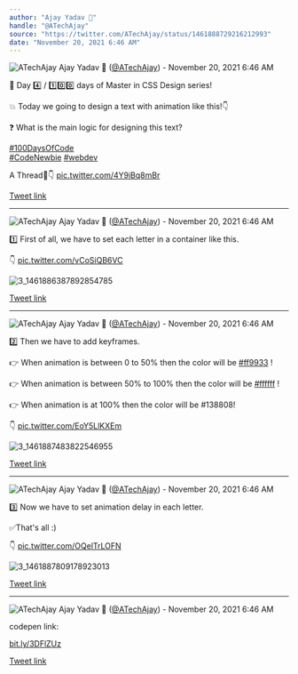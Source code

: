 ```yaml
---
author: "Ajay Yadav 🎯"
handle: "@ATechAjay"
source: "https://twitter.com/ATechAjay/status/1461888729216212993"
date: "November 20, 2021 6:46 AM"
---
```

![ATechAjay](https://pbs.twimg.com/profile_images/1485567675111981057/mLsrcZdB_normal.jpg)
Ajay Yadav 🎯 ([@ATechAjay](https://twitter.com/ATechAjay)) - November 20, 2021 6:46 AM

💚 Day 4️⃣ / 1️⃣0️⃣0️⃣ days of Master in CSS Design series!

💥 Today we going to design a text with animation like this!👇

❓ What is the main logic for designing this text?

[#100DaysOfCode](https://twitter.com/hashtag/100DaysOfCode)  
[#CodeNewbie](https://twitter.com/hashtag/CodeNewbie)  [#webdev](https://twitter.com/hashtag/webdev)  

A Thread🧵👇 [pic.twitter.com/4Y9iBq8mBr](https://twitter.com/ATechAjay/status/1461888729216212993/photo/1)

[Tweet link](https://twitter.com/ATechAjay/status/1461888729216212993)

---

![ATechAjay](https://pbs.twimg.com/profile_images/1485567675111981057/mLsrcZdB_normal.jpg)
Ajay Yadav 🎯 ([@ATechAjay](https://twitter.com/ATechAjay)) - November 20, 2021 6:46 AM

1️⃣ First of all, we have to set each letter in a container like this.

👇 [pic.twitter.com/vCoSiQB6VC](https://twitter.com/ATechAjay/status/1461888736023568386/photo/1)

![3_1461886387892854785](https://pbs.twimg.com/media/FEmp7KRVIAEok30.jpg)

[Tweet link](https://twitter.com/ATechAjay/status/1461888736023568386)

---

![ATechAjay](https://pbs.twimg.com/profile_images/1485567675111981057/mLsrcZdB_normal.jpg)
Ajay Yadav 🎯 ([@ATechAjay](https://twitter.com/ATechAjay)) - November 20, 2021 6:46 AM

2️⃣ Then we have to add keyframes.

👉 When animation is between 0 to 50% then the color will be [#ff9933](https://twitter.com/hashtag/ff9933) !

👉 When animation is between 50% to 100% then the color will be [#ffffff](https://twitter.com/hashtag/ffffff) !

👉 When animation is at 100% then the color will be #138808!

👇 [pic.twitter.com/EoY5LlKXEm](https://twitter.com/ATechAjay/status/1461888742390571017/photo/1)

![3_1461887483822546955](https://pbs.twimg.com/media/FEmq687VIAs3rgf.jpg)

[Tweet link](https://twitter.com/ATechAjay/status/1461888742390571017)

---

![ATechAjay](https://pbs.twimg.com/profile_images/1485567675111981057/mLsrcZdB_normal.jpg)
Ajay Yadav 🎯 ([@ATechAjay](https://twitter.com/ATechAjay)) - November 20, 2021 6:46 AM

3️⃣  Now we have to set animation delay in each letter.

✅That's all :)

👇 [pic.twitter.com/OQelTrLOFN](https://twitter.com/ATechAjay/status/1461888749445337092/photo/1)

![3_1461887809178923013](https://pbs.twimg.com/media/FEmrN4-VcAUy6RO.jpg)

[Tweet link](https://twitter.com/ATechAjay/status/1461888749445337092)

---

![ATechAjay](https://pbs.twimg.com/profile_images/1485567675111981057/mLsrcZdB_normal.jpg)
Ajay Yadav 🎯 ([@ATechAjay](https://twitter.com/ATechAjay)) - November 20, 2021 6:46 AM

codepen link: 

[bit.ly/3DFlZUz](https://bit.ly/3DFlZUz)

[Tweet link](https://twitter.com/ATechAjay/status/1461888752612110340)